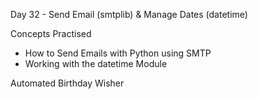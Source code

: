 Day 32 - Send Email (smtplib) & Manage Dates (datetime)

Concepts Practised

- How to Send Emails with Python using SMTP
- Working with the datetime Module

Automated Birthday Wisher
